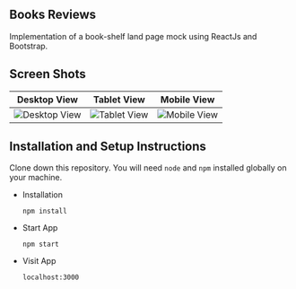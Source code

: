 ## Books Reviews
Implementation of a book-shelf land page mock using ReactJs and Bootstrap.

## Screen Shots

Desktop View             |  Tablet View               | Mobile View
:-------------------------:|:-------------------------:|:-------------------------:
![Desktop View](https://i.ibb.co/3r9wq78/Books-Reviews-Desktop.png)  |  ![Tablet View](https://i.ibb.co/gJxY8vn/Books-Reviews-Tablet.png) | ![Mobile View](https://i.ibb.co/16Gtfrr/Books-Reviews-Mobile.png)

## Installation and Setup Instructions 

Clone down this repository. You will need `node` and `npm` installed globally on your machine.  

- Installation

  `npm install`  

- Start App

  `npm start`  

- Visit App

  `localhost:3000`  
